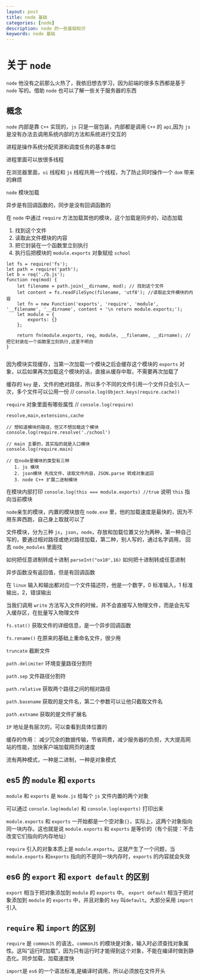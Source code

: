 ```yaml
---
layout: post
title: node 基础
categories: [node]
description: node 的一些基础知识
keywords: node 基础
---
```


# 关于 `node`

`node` 他没有之前那么火热了，我依旧想去学习，因为前端的很多东西都是基于 `node` 写的。借助 `node` 也可以了解一些关于服务器的东西

## 概念

`node` 内部是靠 `C++` 实现的，`js` 只是一层包装，内部都是调用 `C++` 的 `api`,因为 `js` 是没有办法去调用系统内部的方法和系统进行交互的

进程是操作系统分配资源和调度任务的基本单位

进程里面可以放很多线程

在浏览器里面，`ui` 线程和 `js` 线程共用一个线程，为了防止同时操作一个 `dom` 带来的麻烦

`node` 模块加载

异步是有回调函数的，同步是没有回调函数的

在 `node` 中通过 `require` 方法加载其他的模块，这个加载是同步的，动态加载

1. 找到这个文件
2. 读取此文件模块的内容
3. 把它封装在一个函数里立刻执行
4. 执行后把模块的 `module.exports` 对象赋给 `school`

```
let fs = require('fs');
let path = require('path');
let b = req('./b.js');
function req(mod) {
    let filename = path.join(__dirname, mod); // 找到这个文件
    let content = fs.readFileSync(filename, 'utf8'); //读取此文件模块的内容
    let fn = new Function('exports', 'require', 'module', '__filename', '__dirname', content + '\n return module.exports;');
    let module = {
        exports: {}
    };

    return fn(module.exports, req, module, __filename, __dirname); //把它封装在一个函数里立刻执行,这里不明白
}


```

因为模块实现缓存，当第一次加载一个模块之后会缓存这个模块的 `exports` 对象，以后如果再次加载这个模块的话，直接从缓存中取，不需要再次加载了

缓存的 `key` 是，文件的绝对路径，所以多个不同的文件引用一个文件只会引入一次，多个文件可以公用一份 // `console.log(Object.keys(require.cache))`

`require` 对象里面有哪些属性 // `console.log(require)`

```
resolve,main,extensions,cache

// 想知道模块的路径，但又不想加载这个模块
console.log(require.resolve('./school')

// main 主要的，其实指的就是入口模块
console.log(require.main)

// 在node里模块的类型有三种
   1. js 模块
   2. json模块 先找文件，读取文件内容，JSON.parse 转成对象返回
   3. node C++ 扩展二进制模块
```

在模块内部打印 `console.log(this === module.exports) //true` 说明 `this` 指向当前模块

`node`亲生的模块，内置的模块放在 `node.exe` 里，他的加载速度是最快的，因为不用东奔西跑，自己身上取就可以了

文件模块，分为三种 `js`，`json`，`node`，存放和加载位置又分为两种，第一种自己写的，要通过相对路径或绝对路径加载，第二种，别人写的，通过名字调用，
回去 `node_modules` 里面找

如何把任意进制转成十进制 `parseInt("ox10",16)`
如何把十进制转成任意进制

异步函数没有返回值，但是有回调函数

在 `linux` 输入和输出都对应一个文件描述符，他是一个数字，0 标准输入，1 标准输出，2，错误输出

当我们调用 `write` 方法写入文件的时候，并不会直接写入物理文件，而是会先写入缓存区，在批量写入物理文件

`fs.stat()` 获取文件的详细信息，是一个异步回调函数

`fs.rename()` 在原来的基础上重命名文件，很少用

`truncate` 截断文件

`path.delimiter` 环境变量路径分割符

`path.sep` 文件路径分割符

`path.relative` 获取两个路径之间的相对路径

`path.basename` 获取的是文件名，第二个参数可以让他只截取文件名

`path.extname` 获取的是文件扩展名

`IP` 地址是有层次的，可以查看到具体位置的

缓存的作用：
减少冗余的数据传输，节省网费，减少服务器的负担，大大提高网站的性能，加快客户端加载网页的速度

流有两种模式，一种是二进制，一种是对象模式

## es5 的 `module` 和 `exports`

`module` 和 `exports` 是 `Node.js` 给每个 `js` 文件内置的两个对象

可以通过 `console.log(module)` 和 `console.log(exports)` 打印出来

`module.exports` 和 `exports` 一开始都是一个空对象`{}`，实际上，这两个对象指向同一块内存。这也就是说 `module.exports` 和 `exports` 是等价的（有个前提：不去改变它们指向的内存地址）

`require` 引入的对象本质上是 `module.exports`。这就产生了一个问题，当 `module.exports` 和`exports` 指向的不是同一块内存时，`exports` 的内容就会失效

## es6 的 `export` 和 `export default` 的区别

`export` 相当于把对象添加到 `module` 的 `exports` 中。
`export default` 相当于把对象添加到 `module` 的 `exports` 中，并且对象的 `key` 叫`default`。大部分采用 `import` 引入

## `require` 和 `import` 的区别

`require` 是 `commonJS` 的语法，`commonJS` 的模块是对象，输入时必须查找对象属性。这叫“运行时加载”，因为只有运行时才能得到这个对象，不能在编译时做到静态化。同步加载，加载速度快

`import`是 `es6` 的一个语法标准,是编译时调用，所以必须放在文件开头
